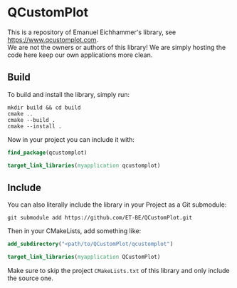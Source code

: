 # QCustomPlot

This is a repository of Emanuel Eichhammer's library, see https://www.qcustomplot.com.  
We are not the owners or authors of this library! We are simply hosting the code here
keep our own applications more clean.

## Build

To build and install the library, simply run:

```shell
mkdir build && cd build
cmake ..
cmake --build .
cmake --install .
```

Now in your project you can include it with:

```cmake
find_package(qcustomplot)

target_link_libraries(myapplication qcustomplot)
```

## Include

You can also literally include the library in your Project as a Git submodule:

```shell
git submodule add https://github.com/ET-BE/QCustomPlot.git 
```

Then in your CMakeLists, add something like:

```cmake
add_subdirectory("<path/to/QCustomPlot/qcustomplot")

target_link_libraries(myapplication QCustomPlot)
```

Make sure to skip the project `CMakeLists.txt` of this library and only include the
source one.
